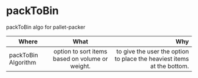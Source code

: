 # packToBin
packToBin algo for pallet-packer



| Where   |      What      |  Why |
|----------|:-------------:|------:|
| packToBin Algorithm |  option to sort items based on volume or weight. | to give the user the option to place the heaviest items at the bottom.  |
